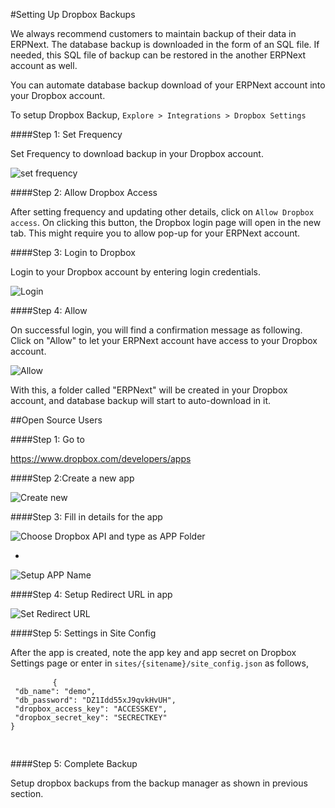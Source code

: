 #Setting Up Dropbox Backups

We always recommend customers to maintain backup of their data in ERPNext. The database backup is downloaded in the form of an SQL file. If needed, this SQL file of backup can be restored in the another ERPNext account as well.

You can automate database backup download of your ERPNext account into your Dropbox account.

To setup Dropbox Backup,
`Explore > Integrations > Dropbox Settings`

####Step 1: Set Frequency

Set Frequency to download backup in your Dropbox account.

<img class="screenshot" alt="set frequency" src="/assets/erpnext_docs/assets/img/setup/integrations/setup-backup-frequency.png">

####Step 2: Allow Dropbox Access

After setting frequency and updating other details, click on `Allow Dropbox access`. On clicking this button, the Dropbox login page will open in the new tab. This might require you to allow pop-up for your ERPNext account.

####Step 3: Login to Dropbox

Login to your Dropbox account by entering login credentials.

<img class="screenshot" alt="Login" src="/assets/erpnext_docs/assets/img/setup/integrations/dropbox-2.png">

####Step 4: Allow

On successful login, you will find a confirmation message as following. Click on "Allow" to let your ERPNext account have access to your Dropbox account.

<img class="screenshot" alt="Allow" src="/assets/erpnext_docs/assets/img/setup/integrations/dropbox-3.png">

With this, a folder called "ERPNext" will be created in your Dropbox account, and database backup will start to auto-download in it.

##Open Source Users

####Step 1: Go to

<a href="https://www.dropbox.com/developers/apps" target="_blank" style="line-height: 1.42857143;">https://www.dropbox.com/developers/apps</a>

####Step 2:Create a new app

<img class="screenshot" alt="Create new" src="/assets/erpnext_docs/assets/img/setup/integrations/dropbox-open-3.png">

####Step 3: Fill in details for the app

<img class="screenshot" alt="Choose Dropbox API and type as APP Folder" src="/assets/erpnext_docs/assets/img/setup/integrations/dropbox-open-1.png">

-
<img class="screenshot" alt="Setup APP Name" src="/assets/erpnext_docs/assets/img/setup/integrations/dropbox-open-2.png">

####Step  4: Setup Redirect URL in app

<img class="screenshot" alt="Set Redirect URL" src="/assets/erpnext_docs/assets/img/setup/integrations/dropbox_redirect_uri.png">

####Step 5: Settings in Site Config

After the app is created, note the app key and app secret on Dropbox Settings page or enter in `sites/{sitename}/site_config.json` as follows,

<div>
	<pre>
		<code>{ 
 "db_name": "demo", 
 "db_password": "DZ1Idd55xJ9qvkHvUH", 
 "dropbox_access_key": "ACCESSKEY", 
 "dropbox_secret_key": "SECRECTKEY" 
} 		
		</code>
	</pre>
</div>

####Step 5: Complete Backup

Setup dropbox backups from the backup manager as shown in previous section.